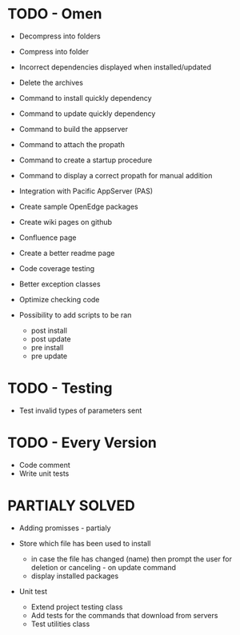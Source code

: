 # TODO - Omen

   * Decompress into folders
   * Compress into folder
   * Incorrect dependencies displayed when installed/updated
   * Delete the archives


   * Command to install quickly dependency
   * Command to update quickly dependency
   * Command to build the appserver
   * Command to attach the propath
   * Command to create a startup procedure
   * Command to display a correct propath for manual addition
   * Integration with Pacific AppServer (PAS)
   * Create sample OpenEdge packages


   * Create wiki pages on github
   * Confluence page
   * Create a better readme page


   * Code coverage testing
   * Better exception classes
   * Optimize checking code


   * Possibility to add scripts to be ran
       * post install
       * post update
       * pre install
       * pre update

# TODO - Testing

   * Test invalid types of parameters sent

# TODO - Every Version

   * Code comment
   * Write unit tests

# PARTIALY SOLVED

   * Adding promisses - partialy

   * Store which file has been used to install
      * in case the file has changed (name) then prompt the user for deletion or canceling - on update command
      * display installed packages

   * Unit test
      * Extend project testing class
      * Add tests for the commands that download from servers
      * Test utilities class
